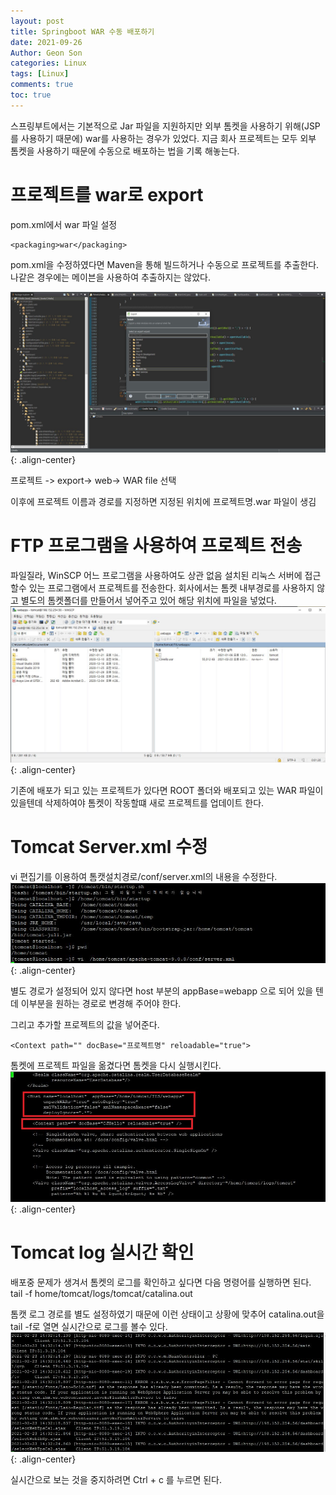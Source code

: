 ```yaml
---
layout: post
title: Springboot WAR 수동 배포하기
date: 2021-09-26
Author: Geon Son
categories: Linux
tags: [Linux]
comments: true
toc: true  
---
```


스프링부트에서는 기본적으로 Jar 파일을 지원하지만 외부 톰켓을 사용하기 위해(JSP를 사용하기 때문에) war를 사용하는 경우가 있었다. 지금 회사 프로젝트는 모두 외부 톰켓을 사용하기 때문에 수동으로 배포하는 법을 기록 해놓는다.

# 프로젝트를 war로 export
pom.xml에서 war 파일 설정

```
<packaging>war</packaging>
```
pom.xml을 수정하였다면 Maven을 통해 빌드하거나 수동으로 프로젝트를 추출한다. 나같은 경우에는 메이븐을 사용하여 추출하지는 않았다.


![](/images/linux/2cdf6514e528-1.jpg){: .align-center}

프로젝트 -> export-> web-> WAR file 선택

이후에 프로젝트 이름과 경로를 지정하면 지정된 위치에 프로젝트명.war 파일이 생김

# FTP 프로그램을 사용하여 프로젝트 전송
파일질라, WinSCP 어느 프로그램을 사용하여도 상관 없음
설치된 리눅스 서버에 접근할수 있는 프로그램에서 프로젝트를 전송한다.
회사에서는 톰켓 내부경로를 사용하지 않고 별도의 톰켓폴더를 만들어서 넣어주고 있어 해당 위치에 파일을 넣었다.
![](/images/linux/2cdf6514e528-2.jpg){: .align-center}

기존에 배포가 되고 있는 프로젝트가 있다면 ROOT 폴더와 배포되고 있는 WAR 파일이 있을텐데 삭제하여야 톰켓이 작동할떄 새로 프로젝트를 업데이트 한다.

# Tomcat Server.xml 수정
vi 편집기를 이용하여 톰캣설치경로/conf/server.xml의 내용을 수정한다.
![](/images/linux/2cdf6514e528-3.jpg){: .align-center}


별도 경로가 설정되어 있지 않다면 host 부분의 appBase=webapp 으로 되어 있을 텐데 이부분을 원하는 경로로 변경해 주어야 한다.

그리고 추가할 프로젝트의 값을 넣어준다.
```
<Context path="" docBase="프로젝트명" reloadable="true">
```

톰켓에 프로젝트 파일을 옮겼다면 톰켓을 다시 실행시킨다.
![](/images/linux/2cdf6514e528-4.jpg){: .align-center}

# Tomcat log 실시간 확인
배포중 문제가 생겨서 톰켓의 로그를 확인하고 싶다면 다음 명령어를 실행하면 된다.
tail -f home/tomcat/logs/tomcat/catalina.out

톰캣 로그 경로를 별도 설정하였기 때문에 이런 상태이고 상황에 맞추어 catalina.out을 tail -f로 열면 실시간으로 로그를 볼수 있다.
![](/images/linux/2cdf6514e528-5.jpg){: .align-center}

실시간으로 보는 것을 중지하려면 Ctrl + c 를 누르면 된다.
